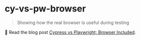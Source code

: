 # cy-vs-pw-browser

> Showing how the real browser is useful during testing

📝 Read the blog post [Cypress vs Playwright; Browser Included](https://glebbahmutov.com/blog/cy-vs-pw-browser/).
